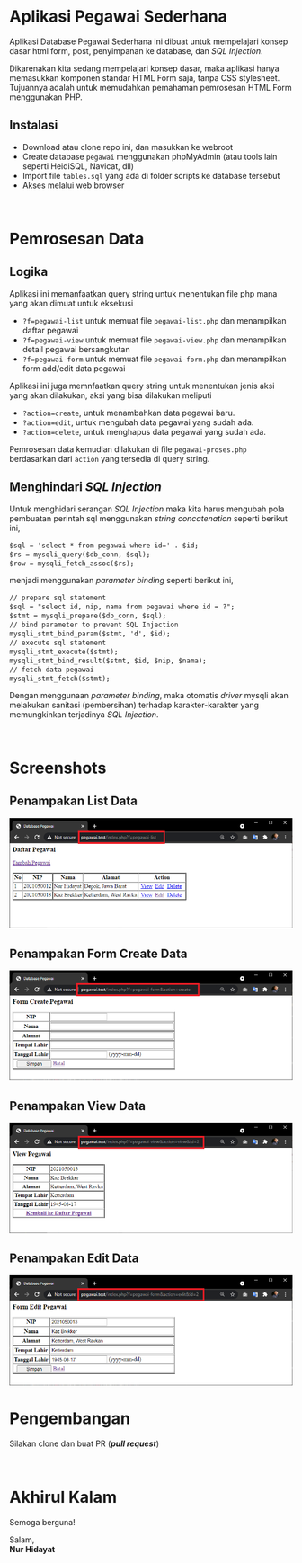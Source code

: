 # Aplikasi Pegawai Sederhana
Aplikasi Database Pegawai Sederhana ini dibuat untuk mempelajari konsep dasar html form, post, penyimpanan ke database, dan *SQL Injection*.

Dikarenakan kita sedang mempelajari konsep dasar, maka aplikasi hanya memasukkan komponen standar HTML Form saja, tanpa CSS stylesheet. Tujuannya adalah untuk memudahkan pemahaman pemrosesan HTML Form menggunakan PHP.

## Instalasi
- Download atau clone repo ini, dan masukkan ke webroot
- Create database `pegawai` menggunakan phpMyAdmin (atau tools lain seperti HeidiSQL, Navicat, dll)
- Import file `tables.sql` yang ada di folder scripts ke database tersebut
- Akses melalui web browser

&nbsp;
# Pemrosesan Data
## Logika
Aplikasi ini memanfaatkan query string untuk menentukan file php mana yang akan dimuat untuk eksekusi
- `?f=pegawai-list` untuk memuat file `pegawai-list.php` dan menampilkan daftar pegawai 
- `?f=pegawai-view` untuk memuat file `pegawai-view.php` dan menampilkan detail pegawai bersangkutan 
- `?f=pegawai-form` untuk memuat file `pegawai-form.php` dan menampilkan form add/edit data pegawai 

Aplikasi ini juga memnfaatkan query string untuk menentukan jenis aksi yang akan dilakukan, aksi yang bisa dilakukan meliputi 
- `?action=create`, untuk menambahkan data pegawai baru.
- `?action=edit`, untuk mengubah data pegawai yang sudah ada.
- `?action=delete`, untuk menghapus data pegawai yang sudah ada.

Pemrosesan data kemudian dilakukan di file `pegawai-proses.php` berdasarkan dari `action` yang tersedia di query string.

## Menghindari *SQL Injection*
Untuk menghidari serangan *SQL Injection* maka kita harus mengubah pola pembuatan perintah sql menggunakan *string concatenation* seperti berikut ini, 

```
$sql = 'select * from pegawai where id=' . $id;
$rs = mysqli_query($db_conn, $sql);
$row = mysqli_fetch_assoc($rs);
```

menjadi menggunakan *parameter binding* seperti berikut ini, 

```
// prepare sql statement
$sql = "select id, nip, nama from pegawai where id = ?";
$stmt = mysqli_prepare($db_conn, $sql);
// bind parameter to prevent SQL Injection
mysqli_stmt_bind_param($stmt, 'd', $id);
// execute sql statement
mysqli_stmt_execute($stmt);
mysqli_stmt_bind_result($stmt, $id, $nip, $nama);
// fetch data pegawai
mysqli_stmt_fetch($stmt);
```
Dengan menggunaan *parameter binding*, maka otomatis *driver* mysqli akan melakukan sanitasi (pembersihan) terhadap karakter-karakter yang memungkinkan terjadinya *SQL Injection*.

&nbsp;
# Screenshots

## Penampakan List Data
![Tampilan List Data](images/screenshot-list.png?raw=true "Tampilan List Data")

## Penampakan Form Create Data
![Tampilan Edit Data](images/screenshot-create.png?raw=true "Tampilan Edit Data")

## Penampakan View Data
![Tampilan View Data](images/screenshot-view.png?raw=true "Tampilan View Data")

## Penampakan Edit Data
![Tampilan Edit Data](images/screenshot-edit.png?raw=true "Tampilan Edit Data")

# Pengembangan
Silakan clone dan buat PR (***pull request***)

&nbsp;
# Akhirul Kalam
Semoga berguna!

Salam,<br/>
**Nur Hidayat**
